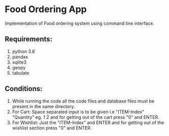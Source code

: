# Food Ordering App
Implementation of Food ordering system using command line interface.

## Requirements:
1. python 3.8
2. pandas
3. sqlite3
4. geopy
5. tabulate

## Conditions:
1. While running the code all the code files and database files must be present in the same directory.
2. For Cart: Space separated input is to be given i.e "ITEM-Index" "Quantity" eg. 1 2 and for getting out of the cart press "0" and ENTER.
3. For Wishlist: Just the "ITEM-Index" and ENTER and for getting out of the wishlist section press "0" and ENTER.
